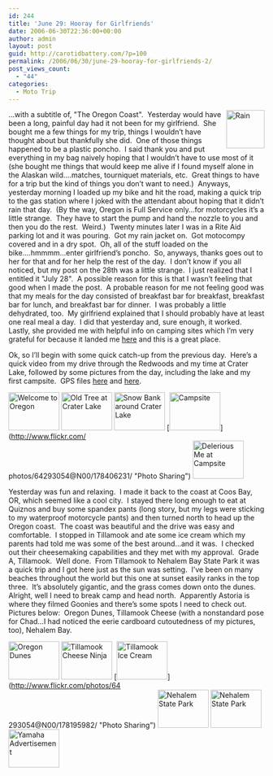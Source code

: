 ```yaml
---
id: 244
title: 'June 29: Hooray for Girlfriends'
date: 2006-06-30T22:36:00+00:00
author: admin
layout: post
guid: http://carotidbattery.com/?p=100
permalink: /2006/06/30/june-29-hooray-for-girlfriends-2/
post_views_count:
  - "44"
categories:
  - Moto Trip
---
```

[<img style="float: right" alt="Rain" src="http://static.flickr.com/52/178195979_688953f139_s.jpg" width="75" height="75" />](http://www.flickr.com/photos/64293054@N00/178195979/ "Photo Sharing") &#8230;with a subtitle of, "The Oregon Coast".&#160; Yesterday would have been a long, painful day had it not been for my girlfriend.&#160; She bought me a few things for my trip, things I wouldn&#8217;t have thought about but thankfully she did.&#160; One of those things happened to be a plastic poncho.&#160; I said thank you and put everything in my bag naively hoping that I wouldn&#8217;t have to use most of it (she bought me things that would keep me alive if I found myself alone in the Alaskan wild&#8230;.matches, tourniquet materials, etc.&#160; Great things to have for a trip but the kind of things you don&#8217;t want to need.)&#160; Anyways, yesterday morning I loaded up my bike and hit the road, making a quick trip to the gas station where I joked with the attendant about hoping that it didn&#8217;t rain that day.&#160; (By the way, Oregon is Full Service only&#8230;for motorcycles it&#8217;s a little strange.&#160; They have to start the pump and hand the nozzle to you and then you do the rest.&#160; Weird.)&#160; Twenty minutes later I was in a Rite Aid parking lot and it was pouring.&#160; Got my rain jacket on.&#160; Got motocompy covered and in a dry spot.&#160; Oh, all of the stuff loaded on the bike&#8230;.hmmmm&#8230;enter girlfriend&#8217;s poncho.&#160; So, anyways, thanks goes out to her for that and for her help the rest of the day.&#160; I don&#8217;t know if you all noticed, but my post on the 28th was a little strange.&#160; I just realized that I entitled it "July 28".&#160; A possible reason for this is that I wasn&#8217;t feeling that good when I made the post.&#160; A probable reason for me not feeling good was that my meals for the day consisted of breakfast bar for breakfast, breakfast bar for lunch, and breakfast bar for dinner.&#160; I was probably a little dehydrated, too.&#160; My girlfriend explained that I should probably have at least one real meal a day.&#160; I did that yesterday and, sure enough, it worked.&#160; Lastly, she provided me with helpful info on camping sites which I&#8217;m very grateful for because it landed me [here](http://www.oregonstateparks.org/park_201.php) and this is a great place.

Ok, so I&#8217;ll begin with some quick catch-up from the previous day.&#160; Here&#8217;s a quick video from my drive through the Redwoods and my time at Crater Lake, followed by some pictures from the day, including the lake and my first campsite.&#160; GPS files [here](http://old.carotidbattery.com/28jun06pt1.htm) and [here](http://old.carotidbattery.com/28jun06pt2.htm).



[<img alt="Welcome to Oregon" src="http://static.flickr.com/58/178406226_727647a243_t.jpg" width="100" height="75" />](http://www.flickr.com/photos/64293054@N00/178406226/ "Photo Sharing") [<img alt="Old Tree at Crater Lake" src="http://static.flickr.com/73/178406227_c398421068_t.jpg" width="100" height="75" />](http://www.flickr.com/photos/64293054@N00/178406227/ "Photo Sharing") [<img alt="Snow Bank around Crater Lake" src="http://static.flickr.com/68/178406229_6c38c7d52b_t.jpg" width="100" height="75" />](http://www.flickr.com/photos/64293054@N00/178406229/ "Photo Sharing") [<img alt="Campsite" src="http://static.flickr.com/70/178406231_09366184b3_t.jpg" width="100" height="75" />](http://www.flickr.com/<br />photos/64293054@N00/178406231/ "Photo Sharing") [<img alt="Delerious Me at Campsite" src="http://static.flickr.com/71/178406232_3b2849405a_t.jpg" width="100" height="75" />](http://www.flickr.com/photos/64293054@N00/178406232/ "Photo Sharing")

Yesterday was fun and relaxing.&#160; I made it back to the coast at Coos Bay, OR, which seemed like a cool city.&#160; I stayed there long enough to eat at Quiznos and buy some spandex pants (long story, but my legs were sticking to my waterproof motorcycle pants) and then turned north to head up the Oregon coast.&#160; The coast was beautiful and the drive was easy and comfortable.&#160; I stopped in Tillamook and ate some ice cream which my parents had told me was some of the best around&#8230;and it was.&#160; I checked out their cheesemaking capabilities and they met with my approval.&#160; Grade A, Tillamook.&#160; Well done.&#160; From Tillamook to Nehalem Bay State Park it was a quick trip and I got here just as the sun was setting.&#160; I&#8217;ve been on many beaches throughout the world but this one at sunset easily ranks in the top three.&#160; It&#8217;s absolutely gigantic, and the grass comes down onto the dunes.&#160; Alright, well I need to break camp and head north.&#160; Apparently Astoria is where they filmed Goonies and there&#8217;s some spots I need to check out.&#160; Pictures below:&#160; Oregon Dunes, Tillamook Cheese (with a nonstandard pose for Chad&#8230;I had noticed the eerie cardboard cutoutedness of my pictures, too), Nehalem Bay.

[<img alt="Oregon Dunes" src="http://static.flickr.com/77/178195980_7c21614fb6_t.jpg" width="100" height="75" />](http://www.flickr.com/photos/64293054@N00/178195980/ "Photo Sharing") [<img alt="Tillamook Cheese Ninja" src="http://static.flickr.com/74/178195981_36a6b35160_t.jpg" width="100" height="75" />](http://www.flickr.com/photos/64293054@N00/178195981/ "Photo Sharing") [<img alt="Tillamook Ice Cream" src="http://static.flickr.com/52/178195982_6929053443_t.jpg" width="100" height="75" />](http://www.flickr.com/photos/64<br />293054@N00/178195982/ "Photo Sharing") [<img alt="Nehalem State Park" src="http://static.flickr.com/78/178198137_3aa6a833ee_t.jpg" width="100" height="75" />](http://www.flickr.com/photos/64293054@N00/178198137/ "Photo Sharing") [<img alt="Nehalem State Park" src="http://static.flickr.com/59/178195984_5cea1e04aa_t.jpg" width="100" height="75" />](http://www.flickr.com/photos/64293054@N00/178195984/ "Photo Sharing") [<img alt="Yamaha Advertisement" src="http://static.flickr.com/52/178198136_5f9d4c63aa_t.jpg" width="100" height="75" />](http://www.flickr.com/photos/64293054@N00/178198136/ "Photo Sharing")